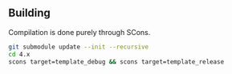 ## Building

Compilation is done purely through SCons.

```sh
git submodule update --init --recursive
cd 4.x
scons target=template_debug && scons target=template_release
```